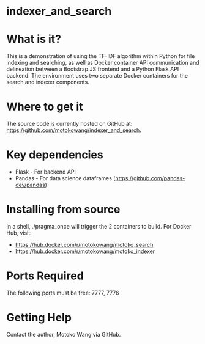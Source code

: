 # indexer_and_search

# What is it?
This is a demonstration of using the TF-IDF algorithm within Python for file indexing and searching, as well as Docker container API communication and delineation between a Bootstrap JS frontend and a Python Flask API backend. The environment uses two separate Docker containers for the search and indexer components.

# Where to get it
The source code is currently hosted on GitHub at: https://github.com/motokowang/indexer_and_search.

# Key dependencies
* Flask - For backend API
* Pandas - For data science dataframes (https://github.com/pandas-dev/pandas)

# Installing from source
In a shell, ./pragma_once will trigger the 2 containers to build. For Docker Hub, visit:
* https://hub.docker.com/r/motokowang/motoko_search
* https://hub.docker.com/r/motokowang/motoko_indexer

# Ports Required
The following ports must be free:
7777, 7776

# Getting Help
Contact the author, Motoko Wang via GitHub.
